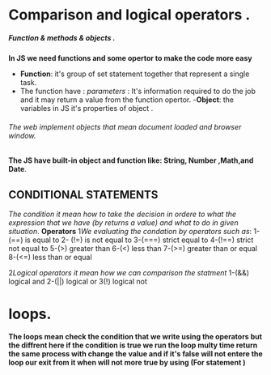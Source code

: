 # Comparison and logical operators .
##### Function & methods & objects .
 **In JS we need functions and some opertor to make the code more easy**
 - **Function**: it's group of set statement together that represent a single task.
 - The function have : 
  *parameters* : It's information required to do the job and it may return a value from the function opertor.
  -**Object**: the variables in JS it's properties of object .
  ###### The web implement objects that mean document loaded and browser window.

  **The JS have built-in object and function like: String, Number ,Math,and Date**.

  ## CONDITIONAL STATEMENTS
  *The condition it mean how to take the decision in ordere to what the expression that we have (by returns a value) and what to do in given situation*.
**Operators**
  1*We evaluating the condation by operators such as*:
  1-(==) is equal to
  2- (!=) is not equal to
  3-(===) strict equal to
  4-(!==)  strict not equal to
  5-(>) greater than
  6-(<) less than 
  7-(>=) greater than or equal
  8-(<=) less than  or equal


  2*Logical operators*
  *it mean how we can comparison the statment*
  1-(&&) logical and 
  2-(||) logical or
  3(!) logical not

  # loops.
  **The loops mean check the condition that we write using the operators but the diffrent here if the condition is true we run the loop multy time return the same process with change the value and if it's false will not entere the loop our exit from it when will not more true by using (For statement )**



